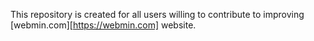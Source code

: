 This repository is created for all users willing to contribute to improving [webmin.com][https://webmin.com] website.
